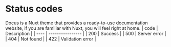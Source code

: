 # Status codes

Docus is a Nuxt theme that provides a ready-to-use documentation website, if you are familiar with Nuxt, you will feel right at home.
| code | Description      |
| ---- | ---------------- |
| 200  | Success    |
| 500  | Server error     |
| 404  | Not found        |
| 422  | Validation error |
